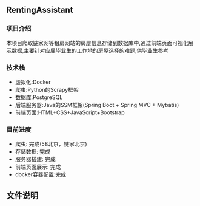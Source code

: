 ## RentingAssistant
### 项目介绍
本项目爬取链家网等租房网站的房屋信息存储到数据库中,通过前端页面可视化展示数据,主要针对应届毕业生的工作地的房屋选择的难题,供毕业生参考
### 技术栈
- 虚拟化:Docker
- 爬虫:Python的Scrapy框架
- 数据库:PostgreSQL
- 后端服务器:Java的SSM框架(Spring Boot + Spring MVC + Mybatis)
- 前端页面:HTML+CSS+JavaScript+Bootstrap
### 目前进度
- 爬虫: 完成(58北京，链家北京)
- 存储数据: 完成
- 服务器搭建: 完成
- 前端页面展示: 完成
- docker容器配置:完成

## 文件说明



